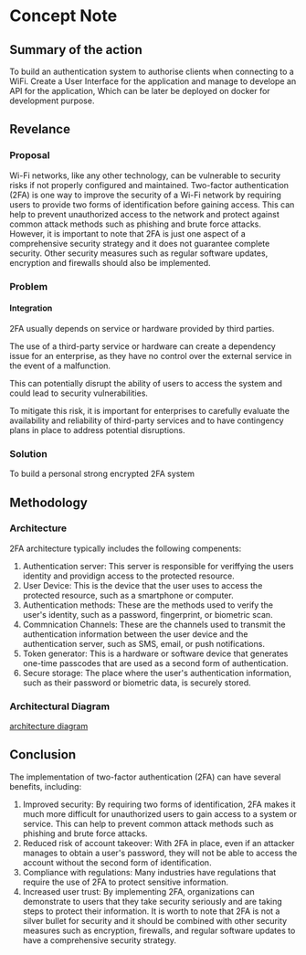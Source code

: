 # Concept Note

## Summary of the action
To build an authentication system to authorise clients when connecting to a WiFi. Create a User Interface for the application and manage to develope an API for the application, Which can be later be deployed on docker for development purpose.


## Revelance
### Proposal
Wi-Fi networks, like any other technology, can be vulnerable to security risks if not properly configured and maintained. Two-factor authentication (2FA) is one way to improve the security of a Wi-Fi network by requiring users to provide two forms of identification before gaining access. This can help to prevent unauthorized access to the network and protect against common attack methods such as phishing and brute force attacks. However, it is important to note that 2FA is just one aspect of a comprehensive security strategy and it does not guarantee complete security. Other security measures such as regular software updates, encryption and firewalls should also be implemented.

### Problem
#### Integration
2FA usually depends on service or hardware provided by third parties. 

The use of a third-party service or hardware can create a dependency issue for an enterprise, as they have no control over the external service in the event of a malfunction.

This can potentially disrupt the ability of users to access the system and could lead to security vulnerabilities.

To mitigate this risk, it is important for enterprises to carefully evaluate the availability and reliability of third-party services and to have contingency plans in place to address potential disruptions.

### Solution
To build a personal strong encrypted 2FA system 

## Methodology
### Architecture
2FA architecture typically includes the following compenents:

1. Authentication server: This server is responsible for veriffying the users identity and providign access to the protected resource.
2. User Device: This is the device that the user uses to access the protected resource, such as a smartphone or computer.
3. Authentication methods: These are the methods used to verify the user's identity, such as a password, fingerprint, or biometric scan.
4. Commnication Channels: These are the channels used to transmit the authentication information between the user device and the authentication server, such as SMS, email, or push notifications.
5. Token generator: This is a hardware or software device that generates one-time passcodes that are used as a second form of authentication.
6. Secure storage: The place where the user's authentication information, such as their password or biometric data, is securely stored.

### Architectural Diagram 
[architecture diagram](Project_Dr1pDr0p/Architectural_Diagram.png)

## Conclusion
The implementation of two-factor authentication (2FA) can have several benefits, including:

1. Improved security: By requiring two forms of identification, 2FA makes it much more difficult for unauthorized users to gain access to a system or service. This can help to prevent common attack methods such as phishing and brute force attacks.
2. Reduced risk of account takeover: With 2FA in place, even if an attacker manages to obtain a user's password, they will not be able to access the account without the second form of identification.
3. Compliance with regulations: Many industries have regulations that require the use of 2FA to protect sensitive information.
4. Increased user trust: By implementing 2FA, organizations can demonstrate to users that they take security seriously and are taking steps to protect their information.
It is worth to note that 2FA is not a silver bullet for security and it should be combined with other security measures such as encryption, firewalls, and regular software updates to have a comprehensive security strategy.
